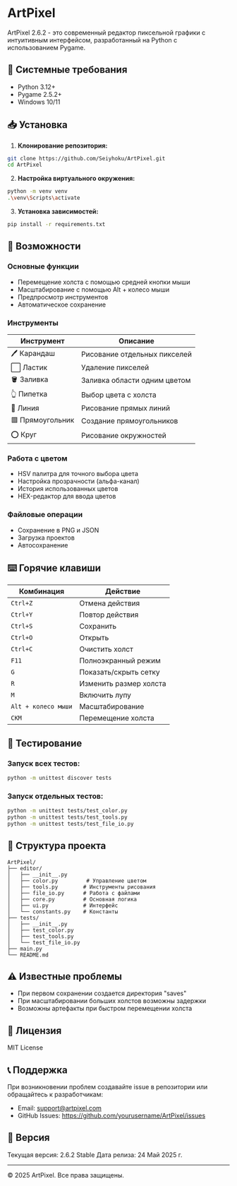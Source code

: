 # ArtPixel
ArtPixel 2.6.2 - это современный редактор пиксельной графики с интуитивным интерфейсом, разработанный на Python с использованием Pygame.

## 🔧 Системные требования
- Python 3.12+
- Pygame 2.5.2+
- Windows 10/11

## 📥 Установка

1. **Клонирование репозитория:**
```bash
git clone https://github.com/Seiyhoku/ArtPixel.git
cd ArtPixel
```

2. **Настройка виртуального окружения:**
```bash
python -m venv venv
.\venv\Scripts\activate
```

3. **Установка зависимостей:**
```bash
pip install -r requirements.txt
```

## 🎨 Возможности

### Основные функции
- Перемещение холста с помощью средней кнопки мыши
- Масштабирование с помощью Alt + колесо мыши
- Предпросмотр инструментов
- Автоматическое сохранение

### Инструменты
| Инструмент | Описание |
|------------|----------|
| 🖊️ Карандаш | Рисование отдельных пикселей |
| ⬜ Ластик | Удаление пикселей |
| 🪣 Заливка | Заливка области одним цветом |
| 👆 Пипетка | Выбор цвета с холста |
| 📏 Линия | Рисование прямых линий |
| 🟥 Прямоугольник | Создание прямоугольников |
| ⭕ Круг | Рисование окружностей |

### Работа с цветом
- HSV палитра для точного выбора цвета
- Настройка прозрачности (альфа-канал)
- История использованных цветов
- HEX-редактор для ввода цветов

### Файловые операции
- Сохранение в PNG и JSON
- Загрузка проектов
- Автосохранение

## ⌨️ Горячие клавиши

| Комбинация | Действие |
|------------|----------|
| `Ctrl+Z` | Отмена действия |
| `Ctrl+Y` | Повтор действия |
| `Ctrl+S` | Сохранить |
| `Ctrl+O` | Открыть |
| `Ctrl+C` | Очистить холст |
| `F11` | Полноэкранный режим |
| `G` | Показать/скрыть сетку |
| `R` | Изменить размер холста |
| `M` | Включить лупу |
| `Alt + колесо мыши` | Масштабирование |
| `СКМ` | Перемещение холста |

## 🧪 Тестирование

### Запуск всех тестов:
```bash
python -m unittest discover tests
```

### Запуск отдельных тестов:
```bash
python -m unittest tests/test_color.py
python -m unittest tests/test_tools.py
python -m unittest tests/test_file_io.py
```

## 📁 Структура проекта
```
ArtPixel/
├── editor/
│   ├── __init__.py
│   ├── color.py         # Управление цветом
│   ├── tools.py        # Инструменты рисования
│   ├── file_io.py      # Работа с файлами
│   ├── core.py         # Основная логика
│   ├── ui.py           # Интерфейс
│   └── constants.py    # Константы
├── tests/
│   ├── __init__.py
│   ├── test_color.py
│   ├── test_tools.py
│   └── test_file_io.py
├── main.py
└── README.md
```

## ⚠️ Известные проблемы
- При первом сохранении создается директория "saves"
- При масштабировании больших холстов возможны задержки
- Возможны артефакты при быстром перемещении холста

## 📝 Лицензия
MIT License

## 📞 Поддержка
При возникновении проблем создавайте issue в репозитории или обращайтесь к разработчикам:
- Email: support@artpixel.com
- GitHub Issues: https://github.com/yourusername/ArtPixel/issues

## 🔄 Версия
Текущая версия: 2.6.2 Stable
Дата релиза: 24 Май 2025 г.

---
© 2025 ArtPixel. Все права защищены.
